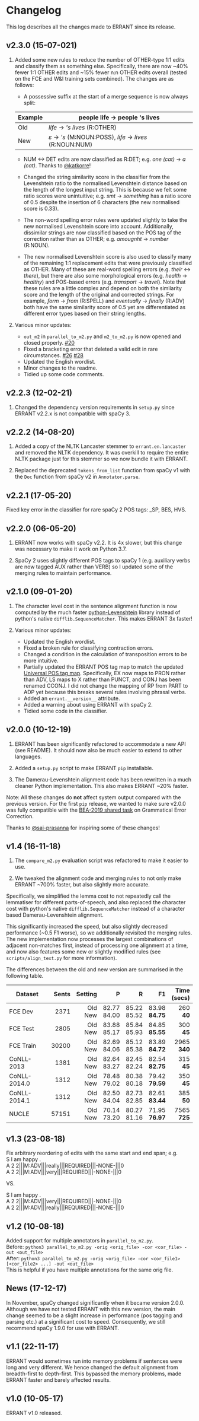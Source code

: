 # Changelog

This log describes all the changes made to ERRANT since its release.

## v2.3.0 (15-07-021)

1. Added some new rules to reduce the number of OTHER-type 1:1 edits and classify them as something else. Specifically, there are now ~40% fewer 1:1 OTHER edits and ~15% fewer n:n OTHER edits overall (tested on the FCE and W&I training sets combined). The changes are as follows:

    * A possessive suffix at the start of a merge sequence is now always split:
    
    | Example | people life -> people 's lives                             |
    |---------|------------------------------------------------------------|
    | Old     |  _life_ -> _'s lives_ (R:OTHER)                            |
    | New     |  _ε_ -> _'s_ (M:NOUN:POSS), _life_ -> _lives_ (R:NOUN:NUM) |
    
    * NUM <-> DET edits are now classified as R:DET; e.g. _one (cat)_ -> _a (cat)_. Thanks to [@katkorre](https://github.com/katkorre/ERRANT-reclassification)!
    
    * Changed the string similarity score in the classifier from the Levenshtein ratio to the normalised Levenshtein distance based on the length of the longest input string. This is because we felt some ratio scores were unintuitive; e.g. _smt_ -> _something_ has a ratio score of 0.5 despite the insertion of 6 characters (the new normalised score is 0.33).  
    
    * The non-word spelling error rules were updated slightly to take the new normalised Levenshtein score into account. Additionally, dissimilar strings are now classified based on the POS tag of the correction rather than as OTHER; e.g. _amougnht_ -> _number_ (R:NOUN).

    * The new normalised Levenshtein score is also used to classify many of the remaining 1:1 replacement edits that were previously classified as OTHER. Many of these are real-word spelling errors (e.g. _their_ <-> _there_), but there are also some morphological errors (e.g. _health_ -> _healthy_) and POS-based errors (e.g. _transport_ -> _travel_). Note that these rules are a little complex and depend on both the similarity score and the length of the original and corrected strings. For example, _form_ -> _from_ (R:SPELL) and _eventually_ -> _finally_ (R:ADV) both have the same similarity score of 0.5 yet are differentiated as different error types based on their string lengths. 

2. Various minor updates:  
    * `out_m2` in `parallel_to_m2.py` and `m2_to_m2.py` is now opened and closed properly. [#20](https://github.com/chrisjbryant/errant/pull/20)
    * Fixed a bracketing error that deleted a valid edit in rare circumstances. [#26](https://github.com/chrisjbryant/errant/issues/26) [#28](https://github.com/chrisjbryant/errant/issues/28)
    * Updated the English wordlist.
    * Minor changes to the readme.
    * Tidied up some code comments.

## v2.2.3 (12-02-21)

1. Changed the dependency version requirements in `setup.py` since ERRANT v2.2.x is not compatible with spaCy 3. 

## v2.2.2 (14-08-20)

1. Added a copy of the NLTK Lancaster stemmer to `errant.en.lancaster` and removed the NLTK dependency. It was overkill to require the entire NLTK package just for this stemmer so we now bundle it with ERRANT. 

2. Replaced the deprecated `tokens_from_list` function from spaCy v1 with the `Doc` function from spaCy v2 in `Annotator.parse`.

## v2.2.1 (17-05-20)

Fixed key error in the classifier for rare spaCy 2 POS tags: _SP, BES, HVS.

## v2.2.0 (06-05-20)

1. ERRANT now works with spaCy v2.2. It is 4x slower, but this change was necessary to make it work on Python 3.7.  

2. SpaCy 2 uses slightly different POS tags to spaCy 1 (e.g. auxiliary verbs are now tagged AUX rather than VERB) so I updated some of the merging rules to maintain performance.

## v2.1.0 (09-01-20)

1. The character level cost in the sentence alignment function is now computed by the much faster [python-Levenshtein](https://pypi.org/project/python-Levenshtein/) library instead of python's native `difflib.SequenceMatcher`. This makes ERRANT 3x faster!

2. Various minor updates:  
    * Updated the English wordlist.
    * Fixed a broken rule for classifying contraction errors.
    * Changed a condition in the calculation of transposition errors to be more intuitive.
    * Partially updated the ERRANT POS tag map to match the updated [Universal POS tag map](https://universaldependencies.org/tagset-conversion/en-penn-uposf.html). Specifically, EX now maps to PRON rather than ADV, LS maps to X rather than PUNCT, and CONJ has been renamed CCONJ. I did not change the mapping of RP from PART to ADP yet because this breaks several rules involving phrasal verbs.
    * Added an `errant.__version__` attribute.
    * Added a warning about using ERRANT with spaCy 2.
    * Tidied some code in the classifier.

## v2.0.0 (10-12-19)

1. ERRANT has been significantly refactored to accommodate a new API (see README). It should now also be much easier to extend to other languages.

2. Added a `setup.py` script to make ERRANT `pip` installable.

3. The Damerau-Levenshtein alignment code has been rewritten in a much cleaner Python implementation. This also makes ERRANT ~20% faster. 

Note: All these changes do **not** affect system output compared with the previous version. For the first `pip` release, we wanted to make sure v2.0.0 was fully compatible with the [BEA-2019 shared task](https://www.cl.cam.ac.uk/research/nl/bea2019st/) on Grammatical Error Correction.

Thanks to [@sai-prasanna](https://github.com/sai-prasanna) for inspiring some of these changes!

## v1.4 (16-11-18)

1. The `compare_m2.py` evaluation script was refactored to make it easier to use.

2. We tweaked the alignment code and merging rules to not only make ERRANT ~700% faster, but also slightly more accurate.

Specifically, we simplified the lemma cost to not repeatedly call the lemmatiser for different parts-of-speech, and also replaced the character cost with python's native `difflib.SequenceMatcher` instead of a character based Damerau-Levenshtein alignment. 

This significantly increased the speed, but also slightly decreased performance (~0.5 F1 worse), so we additionally revisited the merging rules. The new implementation now processes the largest combinations of adjacent non-matches first, instead of processing one alignment at a time, and now also features some new or slightly modified rules (see `scripts/align_text.py` for more information). 

The differences between the old and new version are summarised in the following table.

| Dataset      | Sents |    Setting |              P |              R |                 F1 |  Time<br>(secs) |
|--------------|------:|-----------:|---------------:|---------------:|-------------------:|----------------:|
| FCE Dev      |  2371 | Old<br>New | 82.77<br>84.00 | 85.22<br>85.52 | 83.98<br>**84.75** |   260<br>**40** |
| FCE Test     |  2805 | Old<br>New | 83.88<br>85.17 | 85.84<br>85.93 | 84.85<br>**85.55** |   300<br>**45** |
| FCE Train    | 30200 | Old<br>New | 82.69<br>84.06 | 85.12<br>85.38 | 83.89<br>**84.72** | 2965<br>**340** |
| CoNLL-2013   |  1381 | Old<br>New | 82.64<br>83.27 | 82.45<br>82.24 | 82.54<br>**82.75** |   315<br>**45** |
| CoNLL-2014.0 |  1312 | Old<br>New | 78.48<br>79.02 | 80.38<br>80.18 | 79.42<br>**79.59** |   350<br>**45** |
| CoNLL-2014.1 |  1312 | Old<br>New | 82.50<br>84.04 | 82.73<br>82.85 | 82.61<br>**83.44** |   385<br>**50** |
| NUCLE        | 57151 | Old<br>New | 70.14<br>73.20 | 80.27<br>81.16 | 71.95<br>**76.97** | 7565<br>**725** |

## v1.3 (23-08-18)

Fix arbitrary reordering of edits with the same start and end span; e.g.  
S I am happy .  
A 2 2|||M:ADV|||really|||REQUIRED|||-NONE-|||0  
A 2 2|||M:ADV|||very|||REQUIRED|||-NONE-|||0  

VS.  

S I am happy .  
A 2 2|||M:ADV|||very|||REQUIRED|||-NONE-|||0  
A 2 2|||M:ADV|||really|||REQUIRED|||-NONE-|||0  

## v1.2 (10-08-18)

Added support for multiple annotators in `parallel_to_m2.py`.  
Before: `python3 parallel_to_m2.py -orig <orig_file> -cor <cor_file> -out <out_file>`  
After: `python3 parallel_to_m2.py -orig <orig_file> -cor <cor_file1> [<cor_file2> ...] -out <out_file>`  
This is helpful if you have multiple annotations for the same orig file.  

## News (17-12-17)

In November, spaCy changed significantly when it became version 2.0.0. Although we have not tested ERRANT with this new version, the main change seemed to be a slight increase in performance (pos tagging and parsing etc.) at a significant cost to speed. Consequently, we still recommend spaCy 1.9.0 for use with ERRANT.

## v1.1 (22-11-17)

ERRANT would sometimes run into memory problems if sentences were long and very different. We hence changed the default alignment from breadth-first to depth-first. This bypassed the memory problems, made ERRANT faster and barely affected results.

## v1.0 (10-05-17)

ERRANT v1.0 released.
